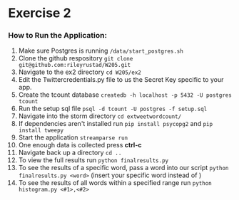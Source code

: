 # Exercise 2

### How to Run the Application:
1. Make sure Postgres is running `/data/start_postgres.sh`
2. Clone the github respository `git clone git@github.com:rileyrustad/W205.git`
3. Navigate to the ex2 directory `cd W205/ex2`
4. Edit the Twittercredentials.py file to us the Secret Key specific to your app.
4. Create the tcount database `createdb -h localhost -p 5432 -U postgres tcount`
4. Run the setup sql file `psql -d tcount -U postgres -f setup.sql`
4. Navigate into the storm directory `cd extweetwordcount/`
4. If dependencies aren't installed run `pip install psycopg2` and `pip install tweepy`
5. Start the application `streamparse run`
6. One enough data is collected press **ctrl-c**
6. Navigate back up a directory `cd ..`
7. To view the full results run `python finalresults.py`
8. To see the results of a specific word, pass a word into our script `python finalresults.py <word>` (insert your specific word instead of <word>)
9. To see the results of all words within a specified range run `python histogram.py <#1>,<#2>`


